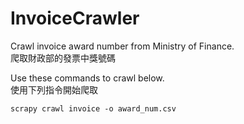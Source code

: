 # InvoiceCrawler
Crawl invoice award number from Ministry of Finance.  
爬取財政部的發票中獎號碼

Use these commands to crawl below.  
使用下列指令開始爬取

    scrapy crawl invoice -o award_num.csv